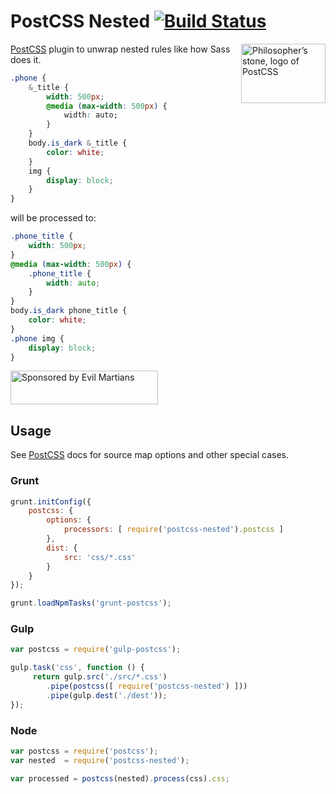 # PostCSS Nested [![Build Status](https://travis-ci.org/postcss/postcss-nested.svg)](https://travis-ci.org/postcss/postcss-nested)

<img align="right" width="135" height="95" src="http://postcss.github.io/postcss/logo-leftp.png" title="Philosopher’s stone, logo of PostCSS">

[PostCSS](https://github.com/postcss/postcss) plugin to unwrap nested rules
like how Sass does it.

```css
.phone {
    &_title {
        width: 500px;
        @media (max-width: 500px) {
            width: auto;
        }
    }
    body.is_dark &_title {
        color: white;
    }
    img {
        display: block;
    }
}
```

will be processed to:

```css
.phone_title {
    width: 500px;
}
@media (max-width: 500px) {
    .phone_title {
        width: auto;
    }
}
body.is_dark phone_title {
    color: white;
}
.phone img {
    display: block;
}
```

<a href="https://evilmartians.com/?utm_source=postcss-nested">
<img src="https://evilmartians.com/badges/sponsored-by-evil-martians.svg" alt="Sponsored by Evil Martians" width="236" height="54">
</a>

## Usage

See [PostCSS](https://github.com/postcss/postcss) docs for source map options
and other special cases.

### Grunt

```js
grunt.initConfig({
    postcss: {
        options: {
            processors: [ require('postcss-nested').postcss ]
        },
        dist: {
            src: 'css/*.css'
        }
    }
});

grunt.loadNpmTasks('grunt-postcss');
```

### Gulp

```js
var postcss = require('gulp-postcss');

gulp.task('css', function () {
     return gulp.src('./src/*.css')
        .pipe(postcss([ require('postcss-nested') ]))
        .pipe(gulp.dest('./dest'));
});
```

### Node

```js
var postcss = require('postcss');
var nested  = require('postcss-nested');

var processed = postcss(nested).process(css).css;
```
